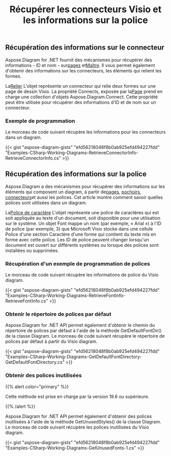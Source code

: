 ﻿---
title: Récupérer les connecteurs Visio et les informations sur la police
type: docs
weight: 20
url: /fr/net/retrieve-visio-connectors-and-font-information/
description: Cette section explique comment obtenir les connecteurs visio et les informations sur les polices.
---
## **Récupération des informations sur le connecteur**
 Aspose.Diagram for .NET fournit des mécanismes pour récupérer des informations - ID et nom - sur[pages](/diagram/fr/net/retrieve-2c-get-2c-copy-and-insert-a-page/) et[Maître](https://docs.aspose.com/diagram/net/working-with-masters/). Il vous permet également d'obtenir des informations sur les connecteurs, les éléments qui relient les formes.

 La[Relier](http://www.aspose.com/api/net/diagram/aspose.diagram/connect) L'objet représente un connecteur qui relie deux formes sur une page de dessin Visio. La propriété Connects, exposée par la[Page](http://www.aspose.com/api/net/diagram/aspose.diagram/page) prend en charge une collection d'objets Aspose.Diagram.Connect. Cette propriété peut être utilisée pour récupérer des informations d'ID et de nom sur un connecteur.
### **Exemple de programmation**
Le morceau de code suivant récupère les informations pour les connecteurs dans un diagram.

{{< gist "aspose-diagram-gists" "efd56218048f8b0ab925efd494227fdd" "Examples-CSharp-Working-Diagrams-RetrieveConnectorInfo-RetrieveConnectorInfo.cs" >}}
## **Récupération des informations sur la police**
 Aspose.Diagram a des mécanismes pour récupérer des informations sur les éléments qui composent un diagram, à partir de[pages](/diagram/fr/net/retrieve-2c-get-2c-copy-and-insert-a-page/), [pochoirs](https://docs.aspose.com/diagram/net/working-with-masters/), [connecteurs](/diagram/fr/net/retrieving-connector-information/)et aussi les polices. Cet article montre comment savoir quelles polices sont utilisées dans un diagram.

 La[Police de caractère](http://www.aspose.com/api/net/diagram/aspose.diagram/font) L'objet représente une police de caractères qui est soit appliquée au texte d'un document, soit disponible pour une utilisation sur le système. Un objet Font mappe un nom (par exemple, « Arial ») à l'ID de police (par exemple, 3) que Microsoft Visio stocke dans une cellule Police d'une section Caractère d'une forme qui contient du texte mis en forme avec cette police. Les ID de police peuvent changer lorsqu'un document est ouvert sur différents systèmes ou lorsque des polices sont installées ou supprimées.
### **Récupération d'un exemple de programmation de polices**
Le morceau de code suivant récupère les informations de police du Visio diagram.

{{< gist "aspose-diagram-gists" "efd56218048f8b0ab925efd494227fdd" "Examples-CSharp-Working-Diagrams-RetrieveFontInfo-RetrieveFontInfo.cs" >}}
### **Obtenir le répertoire de polices par défaut**
Aspose.Diagram for .NET API permet également d'obtenir le chemin du répertoire de polices par défaut à l'aide de la méthode GetDefaultFontDir() de la classe Diagram. Le morceau de code suivant récupère le répertoire de polices par défaut à partir du Visio diagram.

{{< gist "aspose-diagram-gists" "efd56218048f8b0ab925efd494227fdd" "Examples-CSharp-Working-Diagrams-GetDefaultFontDirectory-GetDefaultFontDirectory.cs" >}}
### **Obtenir des polices inutilisées**
{{% alert color="primary" %}}

Cette méthode est prise en charge par la version 19.6 ou supérieure.

{{% /alert %}}

Aspose.Diagram for .NET API permet également d'obtenir des polices inutilisées à l'aide de la méthode GetUnusedStyles() de la classe Diagram. Le morceau de code suivant récupère les polices inutilisées du Visio diagram.

{{< gist "aspose-diagram-gists" "efd56218048f8b0ab925efd494227fdd" "Examples-CSharp-Working-Diagrams-GetUnusedFonts-1.cs" >}}
